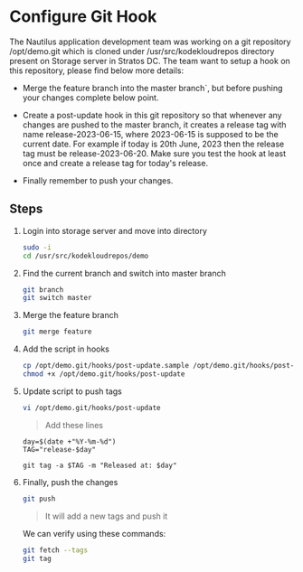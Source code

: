 # Configure Git Hook

The Nautilus application development team was working on a git repository /opt/demo.git which is cloned under /usr/src/kodekloudrepos directory present on Storage server in Stratos DC. The team want to setup a hook on this repository, please find below more details:

- Merge the feature branch into the master branch`, but before pushing your changes complete below point.

- Create a post-update hook in this git repository so that whenever any changes are pushed to the master branch, it creates a release tag with name release-2023-06-15, where 2023-06-15 is supposed to be the current date. For example if today is 20th June, 2023 then the release tag must be release-2023-06-20. Make sure you test the hook at least once and create a release tag for today's release.

- Finally remember to push your changes.

## Steps

1. Login into storage server and move into directory

    ```sh
    sudo -i
    cd /usr/src/kodekloudrepos/demo
    ```

2. Find the current branch and switch into master branch

    ```sh
    git branch
    git switch master
    ```

3. Merge the feature branch

    ```sh
    git merge feature
    ```

4. Add the script in hooks

    ```sh
    cp /opt/demo.git/hooks/post-update.sample /opt/demo.git/hooks/post-update
    chmod +x /opt/demo.git/hooks/post-update
    ```

5. Update script to push tags

    ```sh
    vi /opt/demo.git/hooks/post-update
    ```

    > Add these lines

    ```shell
    day=$(date +"%Y-%m-%d")
    TAG="release-$day"

    git tag -a $TAG -m "Released at: $day"
    ```

6. Finally, push the changes

    ```sh
    git push
    ```

    > It will add a new tags and push it

    We can verify using these commands:

    ```sh
    git fetch --tags
    git tag
    ```
